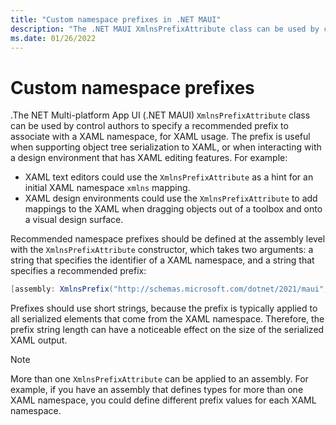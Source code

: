 ```yaml
---
title: "Custom namespace prefixes in .NET MAUI"
description: "The .NET MAUI XmlnsPrefixAttribute class can be used by control authors to specify a recommended prefix to associate with a XAML namespace, for XAML usage."
ms.date: 01/26/2022
---
```


# Custom namespace prefixes

.The NET Multi-platform App UI (.NET MAUI) `XmlnsPrefixAttribute` class can be used by control authors to specify a recommended prefix to associate with a XAML namespace, for XAML usage. The prefix is useful when supporting object tree serialization to XAML, or when interacting with a design environment that has XAML editing features. For example:

- XAML text editors could use the `XmlnsPrefixAttribute` as a hint for an initial XAML namespace `xmlns` mapping.
- XAML design environments could use the `XmlnsPrefixAttribute` to add mappings to the XAML when dragging objects out of a toolbox and onto a visual design surface.

Recommended namespace prefixes should be defined at the assembly level with the `XmlnsPrefixAttribute` constructor, which takes two arguments: a string that specifies the identifier of a XAML namespace, and a string that specifies a recommended prefix:

```csharp
[assembly: XmlnsPrefix("http://schemas.microsoft.com/dotnet/2021/maui", "maui")]
```

Prefixes should use short strings, because the prefix is typically applied to all serialized elements that come from the XAML namespace. Therefore, the prefix string length can have a noticeable effect on the size of the serialized XAML output.

> [!NOTE]
> More than one `XmlnsPrefixAttribute` can be applied to an assembly. For example, if you have an assembly that defines types for more than one XAML namespace, you could define different prefix values for each XAML namespace.
